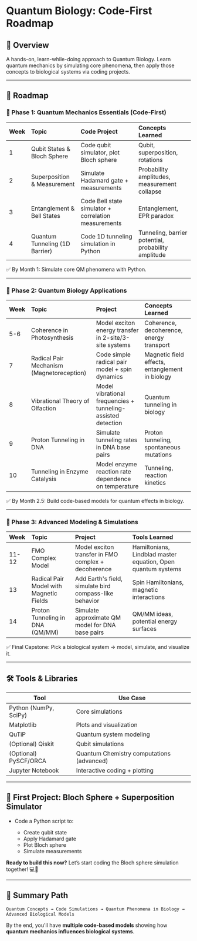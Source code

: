 # Quantum Biology: Code-First Roadmap

## 🚀 Overview

A hands-on, learn-while-doing approach to Quantum Biology. Learn quantum mechanics by simulating core phenomena, then apply those concepts to biological systems via coding projects.

---

## 📅 Roadmap

### 🧭 Phase 1: Quantum Mechanics Essentials (Code-First)

| Week | Topic                          | Code Project                                         | Concepts Learned                                    |
| :--- | :----------------------------- | :--------------------------------------------------- | :-------------------------------------------------- |
| 1    | Qubit States & Bloch Sphere    | Code qubit simulator, plot Bloch sphere              | Qubit, superposition, rotations                     |
| 2    | Superposition & Measurement    | Simulate Hadamard gate + measurements                | Probability amplitudes, measurement collapse        |
| 3    | Entanglement & Bell States     | Code Bell state simulator + correlation measurements | Entanglement, EPR paradox                           |
| 4    | Quantum Tunneling (1D Barrier) | Code 1D tunneling simulation in Python               | Tunneling, barrier potential, probability amplitude |

✅ By Month 1: Simulate core QM phenomena with Python.

---

### 🌿 Phase 2: Quantum Biology Applications

| Week | Topic                                     | Project                                                      | Concepts Learned                                |
| :--- | :---------------------------------------- | :----------------------------------------------------------- | :---------------------------------------------- |
| 5-6  | Coherence in Photosynthesis               | Model exciton energy transfer in 2-site/3-site systems       | Coherence, decoherence, energy transport        |
| 7    | Radical Pair Mechanism (Magnetoreception) | Code simple radical pair model + spin dynamics               | Magnetic field effects, entanglement in biology |
| 8    | Vibrational Theory of Olfaction           | Model vibrational frequencies + tunneling-assisted detection | Quantum tunneling in biology                    |
| 9    | Proton Tunneling in DNA                   | Simulate tunneling rates in DNA base pairs                   | Proton tunneling, spontaneous mutations         |
| 10   | Tunneling in Enzyme Catalysis             | Model enzyme reaction rate dependence on temperature         | Tunneling, reaction kinetics                    |

✅ By Month 2.5: Build code-based models for quantum effects in biology.

---

### 🔬 Phase 3: Advanced Modeling & Simulations

| Week  | Topic                                   | Project                                                | Tools Learned                                                |
| :---- | :-------------------------------------- | :----------------------------------------------------- | :----------------------------------------------------------- |
| 11-12 | FMO Complex Model                       | Model exciton transfer in FMO complex + decoherence    | Hamiltonians, Lindblad master equation, Open quantum systems |
| 13    | Radical Pair Model with Magnetic Fields | Add Earth's field, simulate bird compass-like behavior | Spin Hamiltonians, magnetic interactions                     |
| 14    | Proton Tunneling in DNA (QM/MM)         | Simulate approximate QM model for DNA base pairs       | QM/MM ideas, potential energy surfaces                       |

✅ Final Capstone: Pick a biological system → model, simulate, and visualize it.

---

## 🛠️ Tools & Libraries

| Tool                  | Use Case                                  |
| --------------------- | ----------------------------------------- |
| Python (NumPy, SciPy) | Core simulations                          |
| Matplotlib            | Plots and visualization                   |
| QuTiP                 | Quantum system modeling                   |
| (Optional) Qiskit     | Qubit simulations                         |
| (Optional) PySCF/ORCA | Quantum Chemistry computations (advanced) |
| Jupyter Notebook      | Interactive coding + plotting             |

---

## 🎯 First Project: Bloch Sphere + Superposition Simulator

* Code a Python script to:

  * Create qubit state
  * Apply Hadamard gate
  * Plot Bloch sphere
  * Simulate measurements

**Ready to build this now?** Let’s start coding the Bloch sphere simulation together! 💻🚀

---

## 📌 Summary Path

```
Quantum Concepts → Code Simulations → Quantum Phenomena in Biology → Advanced Biological Models
```

By the end, you'll have **multiple code-based models** showing how **quantum mechanics influences biological systems**.
